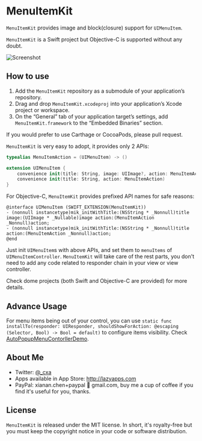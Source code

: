 # MenuItemKit

`MenuItemKit` provides image and block(closure) support for `UIMenuItem`.

`MenuItemKit` is a Swift project but Objective-C is supported without any doubt.

![Screenshot](Screenshot.png)


## How to use

1. Add the `MenuItemKit` repository as a submodule of your application’s repository.
2. Drag and drop `MenuItemKit.xcodeproj` into your application’s Xcode project or workspace.
3. On the “General” tab of your application target’s settings, add `MenuItemKit.framework` to the “Embedded Binaries” section.

If you would prefer to use Carthage or CocoaPods, please pull request.

`MenuItemKit` is very easy to adopt, it provides only 2 APIs:

``` swift
typealias MenuItemAction = (UIMenuItem) -> ()

extension UIMenuItem {
    convenience init(title: String, image: UIImage?, action: MenuItemAction)
    convenience init(title: String, action: MenuItemAction)
}
```

For Objective-C, `MenuItemKit` provides prefixed API names for safe reasons:

```objc
@interface UIMenuItem (SWIFT_EXTENSION(MenuItemKit))
- (nonnull instancetype)mik_initWithTitle:(NSString * _Nonnull)title image:(UIImage * _Nullable)image action:(MenuItemAction _Nonnull)action;
- (nonnull instancetype)mik_initWithTitle:(NSString * _Nonnull)title action:(MenuItemAction _Nonnull)action;
@end
```

Just init `UIMenuItem`s with above APIs, and set them to `menuItems` of `UIMenuItemController`. `MenuItemKit` will take care of the rest parts, you don't need to add any code related to responder chain in your view or view controller.

Check dome projects (both Swift and Objective-C are provided) for more details.

## Advance Usage

For menu items being out of your control, you can use `static func installTo(responder: UIResponder, shouldShowForAction: @escaping (Selector, Bool) -> Bool = default)` to configure items visibility. Check [AutoPopupMenuContorllerDemo](AutoPopupMenuContorllerDemo).

## About Me

* Twitter: [@_cxa](https://twitter.com/_cxa)
* Apps available in App Store: <http://lazyapps.com>
* PayPal: xianan.chen+paypal 📧 gmail.com, buy me a cup of coffee if you find it's useful for you, thanks.

## License

`MenuItemKit` is released under the MIT license. In short, it's royalty-free but you must keep the copyright notice in your code or software distribution.
